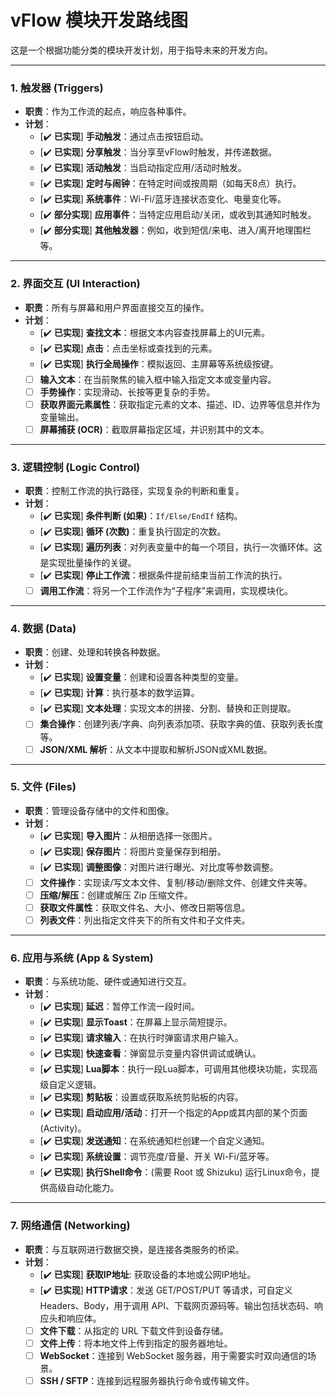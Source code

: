 # vFlow 模块开发路线图

这是一个根据功能分类的模块开发计划，用于指导未来的开发方向。

---

### 1. 触发器 (Triggers)
* **职责**：作为工作流的起点，响应各种事件。
* **计划**：
    * [✔️ **已实现**] **手动触发**：通过点击按钮启动。
    * [✔️ **已实现**] **分享触发**：当分享至vFlow时触发，并传递数据。
    * [✔️ **已实现**] **活动触发**：当启动指定应用/活动时触发。
    * [✔️ **已实现**] **定时与闹钟**：在特定时间或按周期（如每天8点）执行。
    * [✔️ **已实现**] **系统事件**：Wi-Fi/蓝牙连接状态变化、电量变化等。
    * [✔️ **部分实现**] **应用事件**：当特定应用启动/关闭，或收到其通知时触发。
    * [✔️ **部分实现**] **其他触发器**：例如，收到短信/来电、进入/离开地理围栏等。

---

### 2. 界面交互 (UI Interaction)
* **职责**：所有与屏幕和用户界面直接交互的操作。
* **计划**：
    * [✔️ **已实现**] **查找文本**：根据文本内容查找屏幕上的UI元素。
    * [✔️ **已实现**] **点击**：点击坐标或查找到的元素。
    * [✔️ **已实现**] **执行全局操作**：模拟返回、主屏幕等系统级按键。
    * [ ] **输入文本**：在当前聚焦的输入框中输入指定文本或变量内容。
    * [ ] **手势操作**：实现滑动、长按等更复杂的手势。
    * [ ] **获取界面元素属性**：获取指定元素的文本、描述、ID、边界等信息并作为变量输出。
    * [ ] **屏幕捕获 (OCR)**：截取屏幕指定区域，并识别其中的文本。

---

### 3. 逻辑控制 (Logic Control)
* **职责**：控制工作流的执行路径，实现复杂的判断和重复。
* **计划**：
    * [✔️ **已实现**] **条件判断 (如果)**：`If/Else/EndIf` 结构。
    * [✔️ **已实现**] **循环 (次数)**：重复执行固定的次数。
    * [✔️ **已实现**] **遍历列表**：对列表变量中的每一个项目，执行一次循环体。这是实现批量操作的关键。
    * [✔️ **已实现**] **停止工作流**：根据条件提前结束当前工作流的执行。
    * [ ] **调用工作流**：将另一个工作流作为“子程序”来调用，实现模块化。

---

### 4. 数据 (Data)
* **职责**：创建、处理和转换各种数据。
* **计划**：
    * [✔️ **已实现**] **设置变量**：创建和设置各种类型的变量。
    * [✔️ **已实现**] **计算**：执行基本的数学运算。
    * [✔️ **已实现**] **文本处理**：实现文本的拼接、分割、替换和正则提取。
    * [ ] **集合操作**：创建列表/字典、向列表添加项、获取字典的值、获取列表长度等。
    * [ ] **JSON/XML 解析**：从文本中提取和解析JSON或XML数据。

---

### 5. 文件 (Files)
* **职责**：管理设备存储中的文件和图像。
* **计划**：
    * [✔️ **已实现**] **导入图片**：从相册选择一张图片。
    * [✔️ **已实现**] **保存图片**：将图片变量保存到相册。
    * [✔️ **已实现**] **调整图像**：对图片进行曝光、对比度等参数调整。
    * [ ] **文件操作**：实现读/写文本文件、复制/移动/删除文件、创建文件夹等。
    * [ ] **压缩/解压**：创建或解压 Zip 压缩文件。
    * [ ] **获取文件属性**：获取文件名、大小、修改日期等信息。
    * [ ] **列表文件**：列出指定文件夹下的所有文件和子文件夹。

---

### 6. 应用与系统 (App & System)
* **职责**：与系统功能、硬件或通知进行交互。
* **计划**：
    * [✔️ **已实现**] **延迟**：暂停工作流一段时间。
    * [✔️ **已实现**] **显示Toast**：在屏幕上显示简短提示。
    * [✔️ **已实现**] **请求输入**：在执行时弹窗请求用户输入。
    * [✔️ **已实现**] **快速查看**：弹窗显示变量内容供调试或确认。
    * [✔️ **已实现**] **Lua脚本**：执行一段Lua脚本，可调用其他模块功能，实现高级自定义逻辑。
    * [✔️ **已实现**] **剪贴板**：设置或获取系统剪贴板的内容。
    * [✔️ **已实现**] **启动应用/活动**：打开一个指定的App或其内部的某个页面 (Activity)。
    * [✔️ **已实现**] **发送通知**：在系统通知栏创建一个自定义通知。
    * [✔️ **已实现**] **系统设置**：调节亮度/音量、开关 Wi-Fi/蓝牙等。
    * [✔️ **已实现**] **执行Shell命令**：(需要 Root 或 Shizuku) 运行Linux命令，提供高级自动化能力。

---

### 7. 网络通信 (Networking)
* **职责**：与互联网进行数据交换，是连接各类服务的桥梁。
* **计划**：
    * [✔️ **已实现**] **获取IP地址**: 获取设备的本地或公网IP地址。
    * [✔️ **已实现**] **HTTP请求**：发送 GET/POST/PUT 等请求，可自定义 Headers、Body，用于调用 API、下载网页源码等。输出包括状态码、响应头和响应体。
    * [ ] **文件下载**：从指定的 URL 下载文件到设备存储。
    * [ ] **文件上传**：将本地文件上传到指定的服务器地址。
    * [ ] **WebSocket**：连接到 WebSocket 服务器，用于需要实时双向通信的场景。
    * [ ] **SSH / SFTP**：连接到远程服务器执行命令或传输文件。